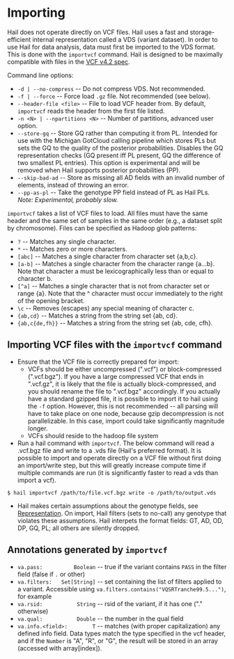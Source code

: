 # Importing

Hail does not operate directly on VCF files.  Hail uses a fast and storage-efficient internal representation called a VDS (variant dataset).  In order to use Hail for data analysis, data must first be imported to the VDS format.  This is done with the `importvcf` command.  Hail is designed to be maximally compatible with files in the [VCF v4.2 spec](https://samtools.github.io/hts-specs/VCFv4.2.pdf).

Command line options:
 - `-d | --no-compress` -- Do not compress VDS.  Not recommended.
 - `-f | --force` -- Force load `.gz` file.  Not recommended (see below).
 - `--header-file <file>` -- File to load VCF header from.  By default, `importvcf` reads the header from the first file listed.
 - `-n <N> | --npartitions <N>` -- Number of partitions, advanced user option.
 - `--store-gq` -- Store GQ rather than computing it from PL.  Intended for use with the Michigan GotCloud calling pipeline which stores PLs but sets the GQ to the quality of the posterior probabilities.  Disables the GQ representation checks (GQ present iff PL present, GQ the difference of two smallest PL entries).  This option is experimental and will be removed when Hail supports posterior probabilities (PP).
 - `--skip-bad-ad` -- Store as missing all AD fields with an invalid number of elements, instead of throwing an error.
 - `--pp-as-pl` -- Take the genotype PP field instead of PL as Hail PLs.  _Note: Experimental, probably slow._

`importvcf` takes a list of VCF files to load.  All files must have the same header and the same set of samples in the same order (e.g., a dataset split by chromosome).  Files can be specified as Hadoop glob patterns:
 - `?` -- Matches any single character.
 - `*` -- Matches zero or more characters.
 - `[abc]` -- Matches a single character from character set {a,b,c}.
 - `[a-b]` -- Matches a single character from the character range {a...b}. Note that character a must be lexicographically less than or equal to character b.
 - `[^a]` -- Matches a single character that is not from character set or range {a}. Note that the ^ character must occur immediately to the right of the opening bracket.
 - `\c` -- Removes (escapes) any special meaning of character c.
 - `{ab,cd}` -- Matches a string from the string set {ab, cd}.
 - `{ab,c{de,fh}}` -- Matches a string from the string set {ab, cde, cfh}.

## Importing VCF files with the `importvcf` command

 - Ensure that the VCF file is correctly prepared for import:
   - VCFs should be either uncompressed (".vcf") or block-compressed (".vcf.bgz").  If you have a large compressed VCF that ends in ".vcf.gz", it is likely that the file is actually block-compressed, and you should rename the file to ".vcf.bgz" accordingly.  If you actually have a standard gzipped file, it is possible to import it to hail using the `-f` option.  However, this is not recommended -- all parsing will have to take place on one node, because gzip decompression is not parallelizable.  In this case, import could take significantly magnitude longer.
   - VCFs should reside to the hadoop file system
 - Run a hail command with `importvcf`.  The below command will read a .vcf.bgz file and write to a .vds file (Hail's preferred format).  It is possible to import and operate directly on a VCF file without first doing an import/write step, but this will greatly increase compute time if multiple commands are run (it is significantly faster to read a vds than import a vcf).
``` 
$ hail importvcf /path/to/file.vcf.bgz write -o /path/to/output.vds
```
 - Hail makes certain assumptions about the genotype fields, see [Representation](https://github.com/broadinstitute/hail/blob/master/docs/Representation.md).  On import, Hail filters (sets to no-call) any genotype that violates these assumptions.  Hail interpets the format fields: GT, AD, OD, DP, GQ, PL; all others are silently dropped.

<a name="annotations"></a>
## Annotations generated by `importvcf`

 - `va.pass:          Boolean` -- true if the variant contains `PASS` in the filter field (false if `.` or other)
 - `va.filters:   Set[String]` -- set containing the list of filters applied to a variant.  Accessible using `va.filters.contains("VQSRTranche99.5...")`, for example
 - `va.rsid:           String` -- rsid of the variant, if it has one ("." otherwise)
 - `va.qual:           Double` -- the number in the qual field
 - `va.info.<field>:        T` -- matches (with proper capitalization) any defined info field.  Data types match the type specified in the vcf header, and if the `Number` is "A", "R", or "G", the result will be stored in an array (accessed with array\[index\]).

